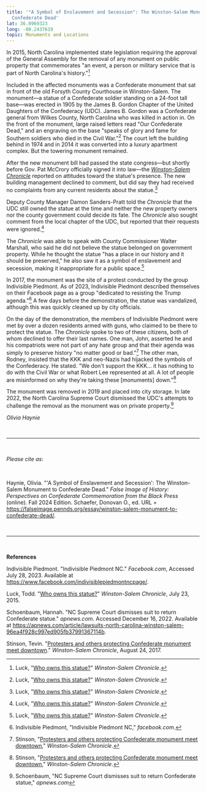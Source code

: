 ```yaml
---
title: '"A Symbol of Enslavement and Secession": The Winston-Salem Monument to
  Confederate Dead'
lat: 36.0969323
long: -80.2437619
topic: Monuments and Locations
---
```

In 2015, North Carolina implemented state legislation requiring the approval of the General Assembly for the removal of any monument on public property that commemorates "an event, a person or military service that is part of North Carolina's history."[^1]

Included in the affected monuments was a Confederate monument that sat in front of the old Forsyth County Courthouse in Winston-Salem. The monument—a statue of a Confederate soldier standing on a 24-foot tall base—was erected in 1905 by the James B. Gordon Chapter of the United Daughters of the Confederacy (UDC). James B. Gordon was a Confederate general from Wilkes County, North Carolina who was killed in action in. On the front of the monument, large raised letters read "Our Confederate Dead," and an engraving on the base "speaks of glory and fame for Southern soldiers who died in the Civil War."[^2] The court left the building behind in 1974 and in 2014 it was converted into a luxury apartment complex. But the towering monument remained.

After the new monument bill had passed the state congress—but shortly before Gov. Pat McCrory officially signed it into law—the *[Winston-Salem Chronicle](https://www.digitalnc.org/newspapers/winston-salem-chronicle-winston-salem-n-c/)* reported on attitudes toward the statue's presence. The new building management declined to comment, but did say they had received no complaints from any current residents about the statue.[^3]

Deputy County Manager Damon Sanders-Pratt told the *Chronicle* that the UDC still owned the statue at the time and neither the new property owners nor the county government could decide its fate. The *Chronicle* also sought comment from the local chapter of the UDC, but reported that their requests were ignored.[^4]

The *Chronicle* was able to speak with County Commissioner Walter Marshall, who said he did not believe the statue belonged on government property. While he thought the statue "has a place in our history and it should be preserved," he also saw it as a symbol of enslavement and secession, making it inappropriate for a public space.[^5]

In 2017, the monument was the site of a protest conducted by the group Indivisible Piedmont. As of 2023, Indivisible Piedmont described themselves on their Facebook page as a group "dedicated to resisting the Trump agenda."[^6] A few days before the demonstration, the statue was vandalized, although this was quickly cleaned up by city officials.

On the day of the demonstration, the members of Indivisible Piedmont were met by over a dozen residents armed with guns, who claimed to be there to protect the statue. The *Chronicle* spoke to two of these citizens, both of whom declined to offer their last names. One man, John, asserted he and his compatriots were not part of any hate group and that their agenda was simply to preserve history "no matter good or bad."[^7] The other man, Rodney, insisted that the KKK and neo-Nazis had hijacked the symbols of the Confederacy. He stated. "We don't support the KKK... it has nothing to do with the Civil War or what Robert Lee represented at all. A lot of people are misinformed on why they're taking these \[monuments] down."[^8]

The monument was removed in 2019 and placed into city storage. In late 2022, the North Carolina Supreme Court dismissed the UDC's attempts to challenge the removal as the monument was on private property.[^9]

*Olivia Haynie*

<br>

<hr>

<br>

*Please cite as*: 

<br>

Haynie, Olivia. "'A Symbol of Enslavement and Secession': The Winston-Salem Monument to Confederate Dead." *False Image of History: Perspectives on Confederate Commemoration from the Black Press* (online). Fall 2024 Edition. Schaefer, Donovan O., ed. URL = https://falseimage.pennds.org/essay/winston-salem-monument-to-confederate-dead/.

<br>

<hr>

<br>

**References**

Indivisible Piedmont. "Indivisible Piedmont NC." *Facebook.com*, Accessed July 28, 2023. Available at https://www.facebook.com/indivisiblepiedmontncpage/.

Luck, Todd. "[Who owns this statue?](https://www.digitalnc.org/newspapers/winston-salem-chronicle-winston-salem-n-c/)" *Winston-Salem Chronicle*, July 23, 2015.

Schoenbaum, Hannah. "NC Supreme Court dismisses suit to return Confederate statue." *apnews.com*. Accessed December 16, 2022. Available at https://apnews.com/article/lawsuits-north-carolina-winston-salem-96ea4f928c997ed905fb37991367114b.

Stinson, Tevin. "[Protesters and others protecting Confederate monument meet downtown](https://www.digitalnc.org/newspapers/winston-salem-chronicle-winston-salem-n-c/)." *Winston-Salem Chronicle*, August 24, 2017.

[^1]: Luck, "[Who owns this statue?](https://www.digitalnc.org/newspapers/winston-salem-chronicle-winston-salem-n-c/)" *Winston-Salem Chronicle*.

[^2]: Luck, "[Who owns this statue?](https://www.digitalnc.org/newspapers/winston-salem-chronicle-winston-salem-n-c/)" *Winston-Salem Chronicle*.

[^3]: Luck, "[Who owns this statue?](https://www.digitalnc.org/newspapers/winston-salem-chronicle-winston-salem-n-c/)" *Winston-Salem Chronicle*.

[^4]: Luck, "[Who owns this statue?](https://www.digitalnc.org/newspapers/winston-salem-chronicle-winston-salem-n-c/)" *Winston-Salem Chronicle*.

[^5]: Luck, "[Who owns this statue?](https://www.digitalnc.org/newspapers/winston-salem-chronicle-winston-salem-n-c/)" *Winston-Salem Chronicle*.

[^6]: Indivisible Piedmont, "Indivisible Piedmont NC," *facebook.com*.

[^7]: Stinson, "[Protesters and others protecting Confederate monument meet downtown](https://www.digitalnc.org/newspapers/winston-salem-chronicle-winston-salem-n-c/)," *Winston-Salem Chronicle*.

[^8]: Stinson, "[Protesters and others protecting Confederate monument meet downtown](https://www.digitalnc.org/newspapers/winston-salem-chronicle-winston-salem-n-c/)," *Winston-Salem Chronicle*.

[^9]: Schoenbaum, "NC Supreme Court dismisses suit to return Confederate statue," *apnews.com*
